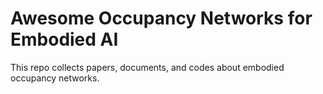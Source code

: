# Awesome Occupancy Networks for Embodied AI
This repo collects papers, documents, and codes about embodied occupancy networks.
